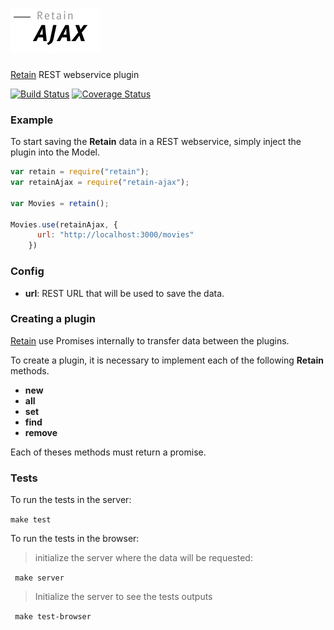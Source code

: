 ![Retain-ajax](assets/logo.jpg)
===========

[Retain](https://github.com/retain/retain) REST webservice plugin

[![Build Status](https://travis-ci.org/retain/retain-ajax.png?branch=master)](https://travis-ci.org/retain/retain-ajax) [![Coverage Status](http://coveralls.io/repos/retain/retain-ajax/badge.png)](https://coveralls.io/r/retain/retain-ajax)

### Example

To start saving the __Retain__ data in a REST webservice, simply inject the plugin into the Model.

``` javascript
var retain = require("retain");
var retainAjax = require("retain-ajax");

var Movies = retain();

Movies.use(retainAjax, {
      url: "http://localhost:3000/movies"
    })
```

### Config

* __url__: REST URL that will be used to save the data.

### Creating a plugin

[Retain](https://github.com/giuliandrimba/retain) use Promises internally to transfer data between the plugins.

To create a plugin, it is necessary to implement each of the following __Retain__ methods.

* __new__
* __all__
* __set__
* __find__
* __remove__

Each of theses methods must return a promise.

### Tests

To run the tests in the server:

`make test`

To run the tests in the browser:

> initialize the server where the data will be requested:

` make server`

> Initialize the server to see the tests outputs

` make test-browser`

